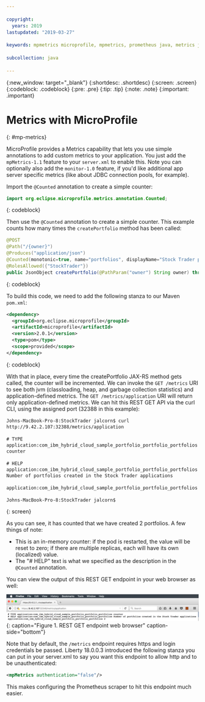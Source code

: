 ```yaml
---

copyright:
  years: 2019
lastupdated: "2019-03-27"

keywords: mpmetrics microprofile, mpmetrics, prometheus java, metrics java, microprofile metrics

subcollection: java

---
```


{:new_window: target="_blank"}
{:shortdesc: .shortdesc}
{:screen: .screen}
{:codeblock: .codeblock}
{:pre: .pre}
{:tip: .tip}
{:note: .note}
{:important: .important}

# Metrics with MicroProfile
{: #mp-metrics}

MicroProfile provides a Metrics capability that lets you use simple annotations to add custom metrics to your application. You just add the `mpMetrics-1.1` feature to your `server.xml` to enable this. Note you can optionally also add the `monitor-1.0` feature, if you'd like additional app server specific metrics (like about JDBC connection pools, for example).

Import the `@Counted` annotation to create a simple counter:

```java
import org.eclipse.microprofile.metrics.annotation.Counted;
```
{: codeblock}

Then use the `@Counted` annotation to create a simple counter. This example counts how many times the `createPortfolio` method has been called:

```java
@POST
@Path("/{owner}")
@Produces("application/json")
@Counted(monotonic=true, name="portfolios", displayName="Stock Trader portfolios", description="Number of portfolios created in the Stock Trader applications")
@RolesAllowed({"StockTrader"})
public JsonObject createPortfolio(@PathParam("owner") String owner) throws SQLException {
```
{: codeblock}

To build this code, we need to add the following stanza to our Maven `pom.xml`:

```xml
<dependency>
  <groupId>org.eclipse.microprofile</groupId>
  <artifactId>microprofile</artifactId>
  <version>2.0.1</version>
  <type>pom</type>
  <scope>provided</scope>
</dependency>
```
{: codeblock}

With that in place, every time the createPortfolio JAX-RS method gets called, the counter will be incremented. We can invoke the `GET /metrics` URI to see both jvm (classloading, heap, and garbage collection statistics) and application-defined metrics. The `GET /metrics/application` URI will return only application-defined metrics. We can hit this REST GET API via the curl CLI, using the assigned port (32388 in this example):

```
Johns-MacBook-Pro-8:StockTrader jalcorn$ curl http://9.42.2.107:32388/metrics/application

# TYPE application:com_ibm_hybrid_cloud_sample_portfolio_portfolio_portfolios counter

# HELP application:com_ibm_hybrid_cloud_sample_portfolio_portfolio_portfolios Number of portfolios created in the Stock Trader applications

application:com_ibm_hybrid_cloud_sample_portfolio_portfolio_portfolios

Johns-MacBook-Pro-8:StockTrader jalcorn$
```
{: screen}

As you can see, it has counted that we have created 2 portfolios. A few things of note:

- This is an in-memory counter: if the pod is restarted, the value will be reset to zero; if there are multiple replicas, each will have its own (localized) value.
- The "# HELP" text is what we specified as the description in the `@Counted` annotation.

You can view the output of this REST GET endpoint in your web browser as well:

![REST GET endpoint web browser](images/microprofile-metrics-image1.png "REST GET endpoint web browser"){: caption="Figure 1. REST GET endpoint web browser" caption-side="bottom"}

Note that by default, the `/metrics` endpoint requires https and login credentials be passed. Liberty 18.0.0.3 introduced the following stanza you can put in your server.xml to say you want this endpoint to allow http and to be unauthenticated:

```xml
<mpMetrics authentication="false"/>
```

This makes configuring the Prometheus scraper to hit this endpoint much easier.
